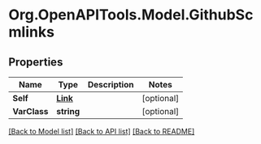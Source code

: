 # Org.OpenAPITools.Model.GithubScmlinks

## Properties

Name | Type | Description | Notes
------------ | ------------- | ------------- | -------------
**Self** | [**Link**](Link.md) |  | [optional] 
**VarClass** | **string** |  | [optional] 

[[Back to Model list]](../README.md#documentation-for-models) [[Back to API list]](../README.md#documentation-for-api-endpoints) [[Back to README]](../README.md)

